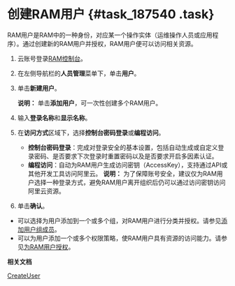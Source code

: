 # 创建RAM用户 {#task_187540 .task}

RAM用户是RAM中的一种身份，对应某一个操作实体（运维操作人员或应用程序）。通过创建新的RAM用户并授权，RAM用户便可以访问相关资源。

1.  云账号登录[RAM控制台](https://ram.console.aliyun.com/)。
2.  在左侧导航栏的**人员管理**菜单下，单击**用户**。
3.  单击**新建用户**。 

    **说明：** 单击**添加用户**，可一次性创建多个RAM用户。

4.  输入**登录名称**和**显示名称**。
5.  在**访问方式**区域下，选择**控制台密码登录**或**编程访问**。 

    -   **控制台密码登录**：完成对登录安全的基本设置，包括自动生成或自定义登录密码、是否要求下次登录时重置密码以及是否要求开启多因素认证。
    -   **编程访问**：自动为RAM用户生成访问密钥（AccessKey），支持通过API或其他开发工具访问阿里云。
    **说明：** 为了保障账号安全，建议仅为RAM用户选择一种登录方式，避免RAM用户离开组织后仍可以通过访问密钥访问阿里云资源。

6.  单击**确认**。

-   可以选择为用户添加到一个或多个组，对RAM用户进行分类并授权。请参见[添加用户组成员](cn.zh-CN/用户组管理/添加用户组成员.md#)。
-   可以为用户添加一个或多个权限策略，使RAM用户具有资源的访问能力。请参见[为RAM用户授权](cn.zh-CN/用户管理/为RAM用户授权.md#)。

**相关文档**  


[CreateUser](../../../../cn.zh-CN/API参考（RAM）/用户管理接口/CreateUser.md#)

